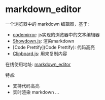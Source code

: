 # markdown_editor

一个浏览器中的 markdown 编辑器，基于:

- [codemirror](http://codemirror.net/): js实现的浏览器中的文本编辑器
- [Showdown.js](https://github.com/showdownjs/showdown): 渲染markdown
- [Code Prettify](Code Prettify): 代码高亮
- [Clipboard.js](): 用来复制内容

在线使用地址: [markdown_editor](http://www.gaodb.me/markdown_editor/)

特点:

- 支持代码高亮
- 实时渲染 markdown
...
